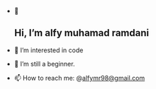 - 👋 <b><h2>Hi, I’m alfy muhamad ramdani</h2></b>



- 👀 I’m interested in code
- 🌱 I’m still a beginner.
- 📫 How to reach me: @alfymr98@gmail.com
